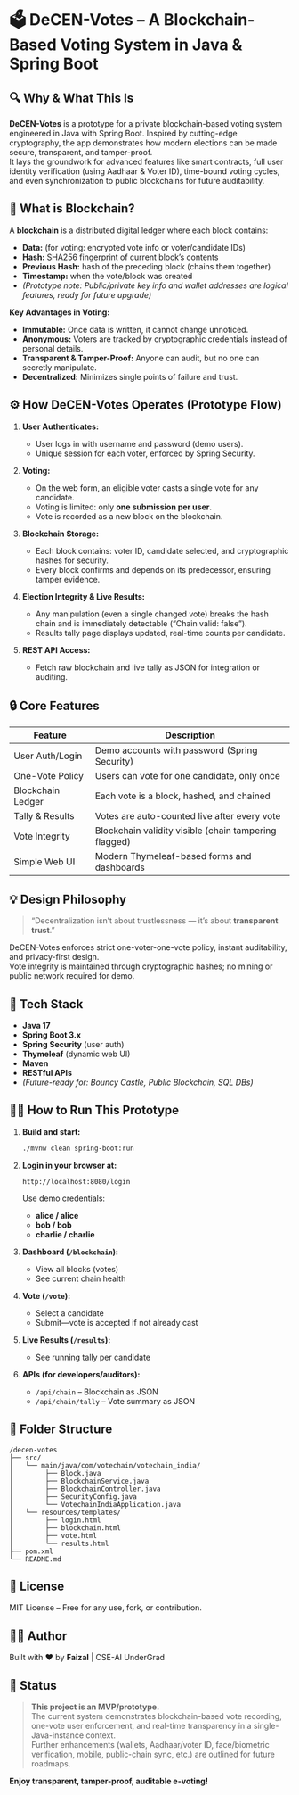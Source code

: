 # 🗳️ DeCEN-Votes – A Blockchain-Based Voting System in Java & Spring Boot

## 🔍 Why & What This Is

**DeCEN-Votes** is a prototype for a private blockchain-based voting system engineered in Java with Spring Boot. Inspired by cutting-edge cryptography, the app demonstrates how modern elections can be made secure, transparent, and tamper-proof.  
It lays the groundwork for advanced features like smart contracts, full user identity verification (using Aadhaar & Voter ID), time-bound voting cycles, and even synchronization to public blockchains for future auditability.

## 🔗 What is Blockchain?

A **blockchain** is a distributed digital ledger where each block contains:
- **Data:** (for voting: encrypted vote info or voter/candidate IDs)
- **Hash:** SHA256 fingerprint of current block’s contents
- **Previous Hash:** hash of the preceding block (chains them together)
- **Timestamp:** when the vote/block was created
- *(Prototype note: Public/private key info and wallet addresses are logical features, ready for future upgrade)*

**Key Advantages in Voting:**
- **Immutable:** Once data is written, it cannot change unnoticed.
- **Anonymous:** Voters are tracked by cryptographic credentials instead of personal details.
- **Transparent & Tamper-Proof:** Anyone can audit, but no one can secretly manipulate.
- **Decentralized:** Minimizes single points of failure and trust.

## ⚙️ How DeCEN-Votes Operates (Prototype Flow)

1. **User Authenticates:**  
   - User logs in with username and password (demo users).
   - Unique session for each voter, enforced by Spring Security.

2. **Voting:**  
   - On the web form, an eligible voter casts a single vote for any candidate.
   - Voting is limited: only **one submission per user**.
   - Vote is recorded as a new block on the blockchain.

3. **Blockchain Storage:**  
   - Each block contains: voter ID, candidate selected, and cryptographic hashes for security.
   - Every block confirms and depends on its predecessor, ensuring tamper evidence.

4. **Election Integrity & Live Results:**  
   - Any manipulation (even a single changed vote) breaks the hash chain and is immediately detectable (“Chain valid: false”).
   - Results tally page displays updated, real-time counts per candidate.

5. **REST API Access:**  
   - Fetch raw blockchain and live tally as JSON for integration or auditing.

## 🔒 Core Features

| Feature            | Description                                         |
|--------------------|-----------------------------------------------------|
| User Auth/Login    | Demo accounts with password (Spring Security)        |
| One-Vote Policy    | Users can vote for one candidate, only once         |
| Blockchain Ledger  | Each vote is a block, hashed, and chained           |
| Tally & Results    | Votes are auto-counted live after every vote        |
| Vote Integrity     | Blockchain validity visible (chain tampering flagged)|
| Simple Web UI      | Modern Thymeleaf-based forms and dashboards         |

## 💡 Design Philosophy

> “Decentralization isn’t about trustlessness — it’s about **transparent trust**.”

DeCEN-Votes enforces strict one-voter-one-vote policy, instant auditability, and privacy-first design.  
Vote integrity is maintained through cryptographic hashes; no mining or public network required for demo.

## 🚀 Tech Stack

- **Java 17**
- **Spring Boot 3.x**
- **Spring Security** (user auth)
- **Thymeleaf** (dynamic web UI)
- **Maven**
- **RESTful APIs**
- *(Future-ready for: Bouncy Castle, Public Blockchain, SQL DBs)*

## 👨‍💻 How to Run This Prototype

1. **Build and start:**
   ```bash
   ./mvnw clean spring-boot:run
   ```
2. **Login in your browser at:**  
   ```
   http://localhost:8080/login
   ```

   Use demo credentials:
   - **alice / alice**
   - **bob / bob**
   - **charlie / charlie**

3. **Dashboard (`/blockchain`):**
   - View all blocks (votes)
   - See current chain health

4. **Vote (`/vote`):**
   - Select a candidate
   - Submit—vote is accepted if not already cast

5. **Live Results (`/results`):**
   - See running tally per candidate

6. **APIs (for developers/auditors):**
   - `/api/chain` – Blockchain as JSON
   - `/api/chain/tally` – Vote summary as JSON

## 📂 Folder Structure

```
/decen-votes
├── src/
│   └── main/java/com/votechain/votechain_india/
│        ├── Block.java
│        ├── BlockchainService.java
│        ├── BlockchainController.java
│        ├── SecurityConfig.java
│        └── VotechainIndiaApplication.java
│   └── resources/templates/
│        ├── login.html
│        ├── blockchain.html
│        ├── vote.html
│        └── results.html
├── pom.xml
└── README.md
```

## 📜 License

MIT License – Free for any use, fork, or contribution.

## 🙋‍♂️ Author

Built with ❤️ by **Faizal** | CSE-AI UnderGrad

## 🏁 Status

> **This project is an MVP/prototype.**  
The current system demonstrates blockchain-based vote recording, one-vote user enforcement, and real-time transparency in a single-Java-instance context.  
Further enhancements (wallets, Aadhaar/voter ID, face/biometric verification, mobile, public-chain sync, etc.) are outlined for future roadmaps.

**Enjoy transparent, tamper-proof, auditable e-voting!**
